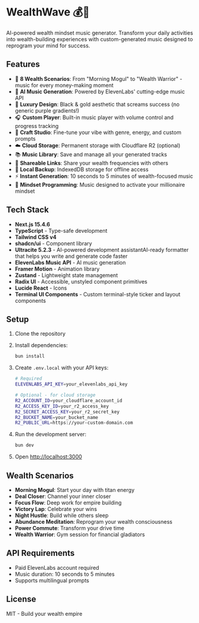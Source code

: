 # WealthWave 💰🎵

AI-powered wealth mindset music generator. Transform your daily activities into wealth-building experiences with custom-generated music designed to reprogram your mind for success.

## Features

- 🎯 **8 Wealth Scenarios**: From "Morning Mogul" to "Wealth Warrior" - music for every money-making moment
- 🎵 **AI Music Generation**: Powered by ElevenLabs' cutting-edge music API
- 💎 **Luxury Design**: Black & gold aesthetic that screams success (no generic purple gradients!)
- 🎧 **Custom Player**: Built-in music player with volume control and progress tracking
- 🎨 **Craft Studio**: Fine-tune your vibe with genre, energy, and custom prompts
- ☁️ **Cloud Storage**: Permanent storage with Cloudflare R2 (optional)
- 📚 **Music Library**: Save and manage all your generated tracks
- 🔗 **Shareable Links**: Share your wealth frequencies with others
- 💾 **Local Backup**: IndexedDB storage for offline access
- ⚡ **Instant Generation**: 10 seconds to 5 minutes of wealth-focused music
- 🧠 **Mindset Programming**: Music designed to activate your millionaire mindset

## Tech Stack

- **Next.js 15.4.6**
- **TypeScript** - Type-safe development
- **Tailwind CSS v4**
- **shadcn/ui** - Component library
- **Ultracite 5.2.3** - AI-powered development assistantAI-ready formatter that helps you write and generate code faster
- **ElevenLabs Music API** - AI music generation
- **Framer Motion** - Animation library
- **Zustand** - Lightweight state management
- **Radix UI** - Accessible, unstyled component primitives
- **Lucide React** - Icons
- **Terminal UI Components** - Custom terminal-style ticker and layout components

## Setup

1. Clone the repository
2. Install dependencies:
   ```bash
   bun install
   ```

3. Create `.env.local` with your API keys:
   ```bash
   # Required
   ELEVENLABS_API_KEY=your_elevenlabs_api_key
   
   # Optional - for cloud storage
   R2_ACCOUNT_ID=your_cloudflare_account_id
   R2_ACCESS_KEY_ID=your_r2_access_key
   R2_SECRET_ACCESS_KEY=your_r2_secret_key
   R2_BUCKET_NAME=your_bucket_name
   R2_PUBLIC_URL=https://your-custom-domain.com
   ```

4. Run the development server:
   ```bash
   bun dev
   ```

5. Open [http://localhost:3000](http://localhost:3000)

## Wealth Scenarios

- **Morning Mogul**: Start your day with titan energy
- **Deal Closer**: Channel your inner closer
- **Focus Flow**: Deep work for empire building
- **Victory Lap**: Celebrate your wins
- **Night Hustle**: Build while others sleep
- **Abundance Meditation**: Reprogram your wealth consciousness
- **Power Commute**: Transform your drive time
- **Wealth Warrior**: Gym session for financial gladiators

## API Requirements

- Paid ElevenLabs account required
- Music duration: 10 seconds to 5 minutes
- Supports multilingual prompts

## License

MIT - Build your wealth empire